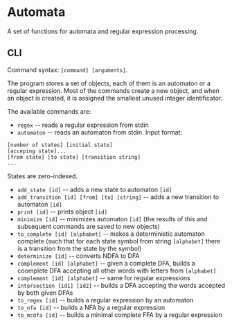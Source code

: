 # Automata

A set of functions for automata and regular expression processing.

## CLI

Command syntax: `[command] [arguments]`.

The program stores a set of objects, each of them is an automaton or a regular expression. Most of the commands create a new object, and when an object is created, it is assigned the smallest unused integer identificator.

The available commands are:

* `regex` -- reads a regular expression from stdin
* `automaton` -- reads an automaton from stdin. Input format:
```
[number of states] [initial state]
[acceping state]...
[from state] [to state] [transition string]
...
```

States are zero-indexed.

* `add_state [id]` -- adds a new state to automaton `[id]`
* `add_transition [id] [from] [to] [string]` -- adds a new transition to automaton `[id]`
* `print [id]` -- prints object `[id]`
* `minimize [id]` -- minimizes automaton `[id]` (the results of this and subsequent commands are saved to new objects)
* `to_complete [id] [alphabet]` -- makes a deterministic automaton complete (such that for each state symbol from string `[alphabet]` there is a transition from the state by the symbol)
* `determinize [id]` -- converts NDFA to DFA
* `complement [id] [alphabet]` -- given a complete DFA, builds a coomplete DFA accepting all other words with letters from `[alphabet]`
* `complement [id] [alphabet]` -- same for regular expressions
* `intersection [id1] [id2]` -- builds a DFA accepting the words accepted by both given DFAs
* `to_regex [id]` -- builds a regular expression by an automaton
* `to_nfa [id]` -- builds a NFA by a regular expression
* `to_mcdfa [id]` -- builds a minimal complete FFA by a regular expression

